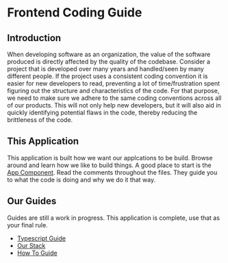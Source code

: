 # Frontend Coding Guide

## Introduction
When developing software as an organization, the value of the software produced is directly affected by the quality of the codebase. Consider a project that is developed over many years and handled/seen by many different people. If the project uses a consistent coding convention it is easier for new developers to read, preventing a lot of time/frustration spent figuring out the structure and characteristics of the code. For that purpose, we need to make sure we adhere to the same coding conventions across all of our products. This will not only help new developers, but it will also aid in quickly identifying potential flaws in the code, thereby reducing the brittleness of the code.

## This Application
This application is built how we want our applcations to be build. Browse around and learn how we like to build things. A good place to start is the [App Component](src/pages/app/index.tsx). Read the comments throughout the files. They guide you to what the code is doing and why we do it that way.

## Our Guides
Guides are still a work in progress. This application is complete, use that as your final rule.
* [Typescript Guide](guides/typescript.md)
* [Our Stack](guides/stack.md)
* [How To Guide](guides/howto.md)
